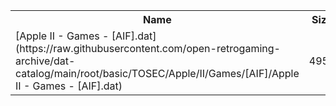 <table>
<tr><th>Name</th><th>Size</th></tr>
<tr><td>
[Apple II - Games - [AIF].dat](https://raw.githubusercontent.com/open-retrogaming-archive/dat-catalog/main/root/basic/TOSEC/Apple/II/Games/[AIF]/Apple II - Games - [AIF].dat)
</td><td>4952</td></tr>
</table>
